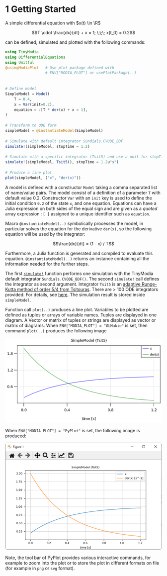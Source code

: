 # 1 Getting Started
    
A simple differential equation with $x(t) \in \R$

```math
T \cdot \frac{dx}{dt} + x = 1; \;\;\; x(t_0) = 0.2
```

can be defined, simulated and plotted with the following commands:

```julia
using TinyModia
using DifferentialEquations
using Unitful
@usingModiaPlot   # Use plot package defined with 
                  # ENV["MODIA_PLOT"] or usePlotPackage(..)


# Define model
SimpleModel = Model(
    T = 0.4,
    x = Var(init=0.2),
    equation = :[T * der(x) + x = 1],
)

# Transform to ODE form
simpleModel = @instantiateModel(SimpleModel)

# Simulate with default integrator Sundials.CVODE_BDF
simulate!(simpleModel, stopTime = 1.2)

# Simulate with a specific integrator (Tsit5) and use a unit for stopTime
simulate!(simpleModel, Tsit5(), stopTime = 1.2u"s")

# Produce a line plot
plot(simpleModel, ("x", "der(x)"))
```

A model is defined with a constructor `Model` taking a comma separated list of name/value pairs.
The model consist of a definition of a parameter `T` with default value 0.2.
Constructor `Var` with an `init` key is used to define the initial condition `0.2` of the state `x`, and one equation. Equations can have a Julia expression on both sides of the equal sign and are given as a *quoted* array expression `:[ ]` assigned to a unique identifier such as `equation`.

Macro `@instantiateModel(..)`  symbolically processes the model, in particular solves the equation
for the derivative `der(x)`, so the following equation will be used by the integrator:

```math
\frac{dx}{dt} = (1 - x) / T
```

Furthermore, a Julia function is generated and compiled to evaluate this equation. `@instantiateModel(..)`
returns an instance containing all the information needed for the further steps.

The first [`simulate!`](@ref) function performs one simulation with the TinyModia default integrator
`Sundials.CVODE_BDF()`. The second `simulate!` call defines the integrator as second argument.
Integrator `Tsit5` is an [adaptive Runge-Kutta method of order 5/4 from Tsitouras](https://www.sciencedirect.com/science/article/pii/S0898122111004706). There are > 100 ODE integrators provided. For details, see [here](https://docs.sciml.ai/stable/solvers/ode_solve/). The simulation result is stored inside `simpleModel`.

Function call `plot(..)` produces a line plot. Variables to be plotted
are defined as tuples or arrays of variable names. Tuples are displayed in one diagram. A Vector or
matrix of tuples or strings are displayed as vector or matrix of diagrams. 
When `ENV["MODIA_PLOT"] = "GLMakie"` is set, then command `plot(..)` produces the following image 

![SimpleModel Plot](../../resources/images/SimpleModel_GLMakie.png)

When `ENV["MODIA_PLOT"] = "PyPlot"` is set, the following image is produced:

![SimpleModel Plot](../../resources/images/SimpleModel_PyPlot.png)

Note, the tool bar of PyPlot provides various interactive commands, for example to zoom into the 
plot or to store the plot in different formats on file (for example in `png` or `svg` format).
